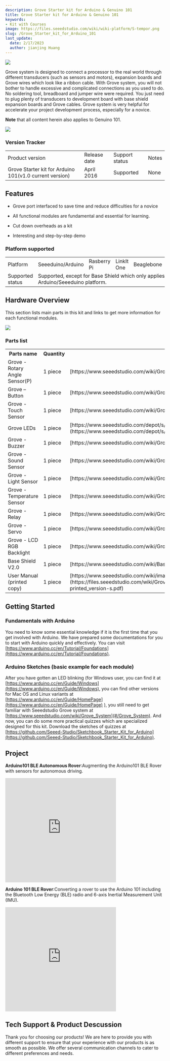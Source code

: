 ```yaml
---
description: Grove Starter kit for Arduino & Genuino 101
title: Grove Starter kit for Arduino & Genuino 101
keywords:
- Kit with Courses
image: https://files.seeedstudio.com/wiki/wiki-platform/S-tempor.png
slug: /Grove_Starter_kit_for_Arduino_101
last_update:
  date: 2/17/2023
  author: jianjing Huang
---
```


<!-- ---
name: Grove Starter kit for Arduino&Genuino 101
category: Arduino
bzurl:  https://www.seeedstudio.com/Grove-Starter-kit-for-Arduino%26Genuino-101-p-2664.html
oldwikiname: Grove Starter kit for Arduino&Genuino 101
prodimagename: Grove_Starter_kit_for_Arduino_101product_view_1024_s.jpg
surveyurl: https://www.research.net/r/Grove_Starter_kit_for_Arduino_101
sku:    110020109
--- -->

![](https://files.seeedstudio.com/wiki/Grove_Starter_kit_for_Arduino_101/img/Grove_Starter_kit_for_Arduino_101product_view_1024_s.jpg)

Grove system is designed to connect a processor to the real world through different transducers (such as sensors and motors), expansion boards and Grove wires which look like a ribbon cable. With Grove system, you will not bother to handle excessive and complicated connections as you used to do. No soldering tool, breadboard and jumper wire were required. You just need to plug plenty of transducers to development board with base shield expansion boards and Grove cables. Grove system is very helpful for accelerate your project development process, especially for a novice.

**Note** that all content herein also applies to Genuino 101.

[![](https://files.seeedstudio.com/wiki/Seeed-WiKi/docs/images/300px-Get_One_Now_Banner-ragular.png)](https://www.seeedstudio.com/Grove-Starter-kit-for-Arduino%26Genuino-101-p-2664.html)

### Version Tracker

<table>
<tr>
<td>Product version </td>
<td> Release date</td>
<td> Support status </td>
<td> Notes
</td></tr>
<tr>
<td> Grove Starter kit for Arduino 101(v1.0 current version) </td>
<td> April 2016 </td>
<td> Supported </td>
<td> None
</td></tr></table>

## Features

* Grove port interfaced to save time and reduce difficulties for a novice

* All functional modules are fundamental and essential for learning.

* Cut down overheads as a kit

* Interesting and step-by-step demo

### Platform supported

<table>
<tr>
<td>Platform</td>
<td> Seeeduino/Arduino </td>
<td> Rasberry Pi </td>
<td> LinkIt One </td>
<td> Beaglebone </td>
<td> LinkIt ONE
</td></tr>
<tr>
<td> Supported status</td>
<td colspan="5"> Supported, except for Base Shield which only applies to Arduino/Seeeduino platform.
</td></tr></table>

## Hardware Overview

This section lists main parts in this kit and links to get more information for each functional modules.

![](https://files.seeedstudio.com/wiki/Grove_Starter_kit_for_Arduino_101/img/Grove_Starter_kit_for_Arduino_101_parts_s.jpg)

### **Parts list**

<table>
<tr>
<th>Parts name   </th>
<th> Quantity</th>
<th> Links for more information
</th></tr>
<tr>
<td> Grove - Rotary Angle Sensor(P)  </td>
<td> 1 piece </td>
<td> [https://www.seeedstudio.com/wiki/Grove_-_Rotary_Angle_Sensor](/Grove-Rotary_Angle_Sensor)
</td></tr>
<tr>
<td> Grove – Button</td>
<td>1 piece </td>
<td> [https://www.seeedstudio.com/wiki/Grove_-_Button](/Grove-Button)
</td></tr>
<tr>
<td>Grove - Touch Sensor </td>
<td>1 piece</td>
<td> [https://www.seeedstudio.com/wiki/Grove_-_Touch_Sensor](/Grove-Touch_Sensor)
</td></tr>
<tr>
<td>Grove LEDs</td>
<td>1 piece</td>
<td>[https://www.seeedstudio.com/depot/s/GROVE%2520LED.html?search_in_description=0](https://www.seeedstudio.com/depot/s/GROVE%2520LED.html?search_in_description=0)
</td></tr>
<tr>
<td>Grove - Buzzer</td>
<td>1 piece</td>
<td>[https://www.seeedstudio.com/wiki/Grove_-_Buzzer](/Grove-Buzzer)
</td></tr>
<tr>
<td>Grove - Sound Sensor</td>
<td>1 piece</td>
<td>[https://www.seeedstudio.com/wiki/Grove_-_Sound_Sensor](/Grove-Sound_Sensor)
</td></tr>
<tr>
<td>Grove - Light Sensor</td>
<td>1 piece</td>
<td>[https://www.seeedstudio.com/wiki/Grove_-_Light_Sensor_v1.2](/Grove-Light_Sensor)
</td></tr>
<tr>
<td>Grove - Temperature Sensor</td>
<td>1 piece</td>
<td>[https://www.seeedstudio.com/wiki/Grove_-_Temperature_Sensor](/Grove-Temperature_Sensor)
</td></tr>
<tr>
<td>Grove - Relay</td>
<td>1 piece</td>
<td>[https://www.seeedstudio.com/wiki/Grove_-_Relay](/Grove-Relay)
</td></tr>
<tr>
<td>Grove - Servo</td>
<td>1 piece</td>
<td>[https://www.seeedstudio.com/wiki/Grove_-_Servo](/Grove-Servo)
</td></tr>
<tr>
<td>Grove - LCD RGB Backlight</td>
<td>1 piece</td>
<td>[https://www.seeedstudio.com/wiki/Grove_-_LCD_RGB_Backlight](/Grove-LCD_RGB_Backlight)
</td></tr>
<tr>
<td>Base Shield V2.0</td>
<td>1 piece</td>
<td>[https://www.seeedstudio.com/wiki/Base_Shield_v2](/Base_Shield_V2)
</td></tr>
<tr>
<td>User Manual (printed copy) </td>
<td> 1 piece</td>
<td> [https://www.seeedstudio.com/wiki/images/2/2e/Grove_Starter_Kit_arduino_101_manual%28printed_version%29_s.pdf](https://files.seeedstudio.com/wiki/Grove_Starter_kit_for_Arduino_101/res/Grove_Starter_Kit_arduino_101_manual-printed_version-s.pdf)
</td></tr></table>

## Getting Started

### Fundamentals with Arduino

You need to know some essential knowledge if it is the first time that you get involved with Arduino. We have prepared some documentations for you to start with
Arduino quickly and effectively. You can visit [https://www.arduino.cc/en/Tutorial/Foundations](https://www.arduino.cc/en/Tutorial/Foundations).

### Arduino Sketches (basic example for each module)

After you have gotten an LED blinking (for Windows user, you can find it at [https://www.arduino.cc/en/Guide/Windows](https://www.arduino.cc/en/Guide/Windows), you can find other versions for Mac OS and Linux variants at
[https://www.arduino.cc/en/Guide/HomePage](https://www.arduino.cc/en/Guide/HomePage) ), you still need to get familiar with Seeedstudio Grove system at [https://www.seeedstudio.com/wiki/Grove_System](#/Grove_System). And now, you can do some more practical quizzes which are specialized designed for this kit. Download the sketches of quizzes at [https://github.com/Seeed-Studio/Sketchbook_Starter_Kit_for_Arduino](https://github.com/Seeed-Studio/Sketchbook_Starter_Kit_for_Arduino).

## Project

**Arduino101 BLE Autonomous Rover**:Augmenting the Arduino101 BLE Rover with sensors for autonomous driving.

<iframe frameborder='0' height='327.5' scrolling='no' src='https://www.hackster.io/31926/arduino101-ble-autonomous-rover-2cb19f/embed' width='350'></iframe>

**Arduino 101 BLE Rover**:Converting a rover to use the Arduino 101 including the Bluetooth Low Energy (BLE) radio and 6-axis Inertial Measurement Unit (IMU).

<iframe frameborder='0' height='327.5' scrolling='no' src='https://www.hackster.io/shadeydave/arduino-101-ble-rover-05fa85/embed' width='350'></iframe>

## Tech Support & Product Descussion

Thank you for choosing our products! We are here to provide you with different support to ensure that your experience with our products is as smooth as possible. We offer several communication channels to cater to different preferences and needs.

<div class="button_tech_support_container">
<a href="https://forum.seeedstudio.com/" class="button_forum"></a> 
<a href="https://www.seeedstudio.com/contacts" class="button_email"></a>
</div>

<div class="button_tech_support_container">
<a href="https://discord.gg/eWkprNDMU7" class="button_discord"></a> 
<a href="https://github.com/Seeed-Studio/wiki-documents/discussions/69" class="button_discussion"></a>
</div>

